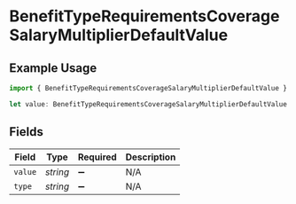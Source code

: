 # BenefitTypeRequirementsCoverageSalaryMultiplierDefaultValue

## Example Usage

```typescript
import { BenefitTypeRequirementsCoverageSalaryMultiplierDefaultValue } from "gusto-embedded/models/components";

let value: BenefitTypeRequirementsCoverageSalaryMultiplierDefaultValue = {};
```

## Fields

| Field              | Type               | Required           | Description        |
| ------------------ | ------------------ | ------------------ | ------------------ |
| `value`            | *string*           | :heavy_minus_sign: | N/A                |
| `type`             | *string*           | :heavy_minus_sign: | N/A                |
